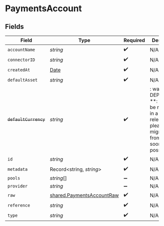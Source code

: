 # PaymentsAccount


## Fields

| Field                                                                                                                   | Type                                                                                                                    | Required                                                                                                                | Description                                                                                                             |
| ----------------------------------------------------------------------------------------------------------------------- | ----------------------------------------------------------------------------------------------------------------------- | ----------------------------------------------------------------------------------------------------------------------- | ----------------------------------------------------------------------------------------------------------------------- |
| `accountName`                                                                                                           | *string*                                                                                                                | :heavy_check_mark:                                                                                                      | N/A                                                                                                                     |
| `connectorID`                                                                                                           | *string*                                                                                                                | :heavy_check_mark:                                                                                                      | N/A                                                                                                                     |
| `createdAt`                                                                                                             | [Date](https://developer.mozilla.org/en-US/docs/Web/JavaScript/Reference/Global_Objects/Date)                           | :heavy_check_mark:                                                                                                      | N/A                                                                                                                     |
| `defaultAsset`                                                                                                          | *string*                                                                                                                | :heavy_check_mark:                                                                                                      | N/A                                                                                                                     |
| ~~`defaultCurrency`~~                                                                                                   | *string*                                                                                                                | :heavy_check_mark:                                                                                                      | : warning: ** DEPRECATED **: This will be removed in a future release, please migrate away from it as soon as possible. |
| `id`                                                                                                                    | *string*                                                                                                                | :heavy_check_mark:                                                                                                      | N/A                                                                                                                     |
| `metadata`                                                                                                              | Record<string, *string*>                                                                                                | :heavy_check_mark:                                                                                                      | N/A                                                                                                                     |
| `pools`                                                                                                                 | *string*[]                                                                                                              | :heavy_minus_sign:                                                                                                      | N/A                                                                                                                     |
| `provider`                                                                                                              | *string*                                                                                                                | :heavy_minus_sign:                                                                                                      | N/A                                                                                                                     |
| `raw`                                                                                                                   | [shared.PaymentsAccountRaw](../../../sdk/models/shared/paymentsaccountraw.md)                                           | :heavy_check_mark:                                                                                                      | N/A                                                                                                                     |
| `reference`                                                                                                             | *string*                                                                                                                | :heavy_check_mark:                                                                                                      | N/A                                                                                                                     |
| `type`                                                                                                                  | *string*                                                                                                                | :heavy_check_mark:                                                                                                      | N/A                                                                                                                     |